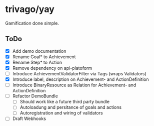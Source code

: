 trivago/yay
===

Gamification done simple.

## ToDo

- [x] Add demo documentation
- [x] Rename Goal* to Achievement
- [X] Rename Step* to Action
- [X] Remove dependency on api-platoform
- [ ] Introduce AchievementValidatorFilter via Tags (wraps Validators)
- [x] Introduce label, description on Achievement- and ActionDefinition
- [ ] Introduce BinaryResource as Relation for Achievement- and ActionDefinition
- [ ] Refactor DemoBundle 
    - [ ] Should work like a future third party bundle
    - [ ] Autoloadung and persitance of goals and actions
    - [ ] Autoregistration and wiring of validators
- [ ] Draft Webhooks
